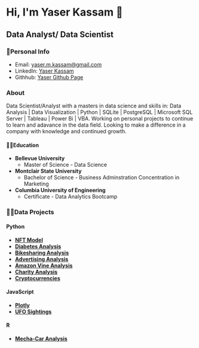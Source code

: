 # **Hi, I'm Yaser Kassam 👋**
## **Data Analyst/ Data Scientist** 
### 👤Personal Info
- Email: yaser.m.kassam@gmail.com
- LinkedIn: [Yaser Kassam](https://www.linkedin.com/in/yaser-kassam-b5731515b/)
- Githhub: [Yaser Github Page](https://github.com/yaserkassam)
### About
Data Scientist/Analyst with a masters in data science and skills in: Data Analysis | Data Visualization | Python | SQLite | PostgreSQL | Microsoft SQL Server | Tableau | Power Bi | VBA. Working on personal projects to continue to learn and adavance in the data field. Looking to make a difference in a company with knowledge and continued growth.
#### 👨‍🎓Education
- **Bellevue University**
    - Master of Science - Data Science
- **Montclair State University**
    - Bachelor of Science - Business Adminstration Concentration in Marketing
- **Columbia University of Engineering**
    - Certificate - Data Analytics Bootcamp
### 🧑‍💻Data Projects
#### Python
- [**NFT Model**](https://github.com/aortiz224/bootcamp_finalproject)
- [**Diabetes Analysis**](https://github.com/yaserkassam/Diabetes_Analysis)
- [**Bikesharing Analysis**](https://github.com/yaserkassam/bikesharing)
- [**Advertising Analysis**](https://github.com/yaserkassam/Advertisement_Analysis)
- [**Amazon Vine Analysis**](https://github.com/yaserkassam/Amazon_Vine_Analysis)
- [**Charity Analysis**](https://github.com/yaserkassam/Neural_Network_Charity_Analysis)
- [**Cryptocurrencies**](https://github.com/yaserkassam/Cryptocurrencies)
#### JavaScript
- [**Plotly**](https://yaserkassam.github.io/plotly_deployment/)
- [**UFO Sightings**](https://github.com/yaserkassam/UFOs)
#### R
- [**Mecha-Car Analysis**](https://github.com/yaserkassam/MechasCar_Statistical_Analysis)
